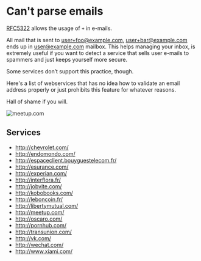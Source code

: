 # Can't parse emails

[RFC5322](https://tools.ietf.org/html/rfc5322#section-3.4.1) allows the usage of `+` in e-mails.

All mail that is sent to user+foo@example.com, user+bar@example.com ends up in user@example.com mailbox.
This helps managing your inbox, is extremely useful if you want to detect a service that sells user
e-mails to spammers and just keeps yourself more secure.

Some services don’t support this practice, though.

Here's a list of webservices that has no idea how to validate an email address properly
or just prohibits this feature for whatever reasons.

Hall of shame if you will.

![meetup.com](https://f.cloud.github.com/assets/129043/404706/4be59bc0-a96c-11e2-984d-c86798d00ea4.png)

## Services

* http://chevrolet.com/
* http://endomondo.com/
* http://espaceclient.bouyguestelecom.fr/
* http://esurance.com/
* http://experian.com/
* http://interflora.fr/
* http://jobvite.com/
* http://kobobooks.com/
* http://leboncoin.fr/
* http://libertymutual.com/
* http://meetup.com/
* http://oscaro.com/
* http://pornhub.com/
* http://transunion.com/
* http://vk.com/
* http://wechat.com/
* http://www.xiami.com/
